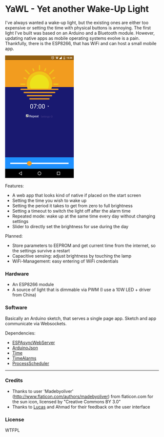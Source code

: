 # YaWL - Yet another Wake-Up Light

I've always wanted a wake-up light, but the existing ones are either too expensive or setting the time with physical buttons is annoying. The first light I've built was based on an Arduino and a Bluetooth module. However, updating native apps as mobile operating systems evolve is a pain. Thankfully, there is the ESP8266, that has WiFi and can host a small mobile app.

![webapp](app.png)

Features:

- A web app that looks kind of native if placed on the start screen
- Setting the time you wish to wake up
- Setting the period it takes to get from zero to full brightness
- Setting a timeout to switch the light off after the alarm time
- Repeated mode: wake up at the same time every day without changing settings
- Slider to directly set the brightness for use during the day 

Planned:

- Store parameters to EEPROM and get current time from the internet, so the settings survive a restart
- Capacitive sensing: adjust brightness by touching the lamp
- WiFi-Management: easy entering of WiFi credentials


### Hardware

- An ESP8266 module
- A source of light that is dimmable via PWM (I use a 10W LED + driver from China)

### Software

Basically an Arduino sketch, that serves a single page app. Sketch and app communicate via Websockets. 

Dependencies:

- [ESPAsyncWebServer](https://github.com/me-no-dev/ESPAsyncWebServer)
- [ArduinoJson](https://github.com/bblanchon/ArduinoJson)
- [Time](https://github.com/PaulStoffregen/Time)
- [TimeAlarms](https://github.com/PaulStoffregen/TimeAlarms)
- [ProcessScheduler](https://github.com/wizard97/ArduinoProcessScheduler)

----
### Credits

- Thanks to user 'Madebyoliver' (http://www.flaticon.com/authors/madebyoliver) from flaticon.com for the sun icon, licensed by "Creative Commons BY 3.0"
- Thanks to [Lucas](https://github.com/pistolenernie) and Ahmad for their feedback on the user interface

### License
WTFPL